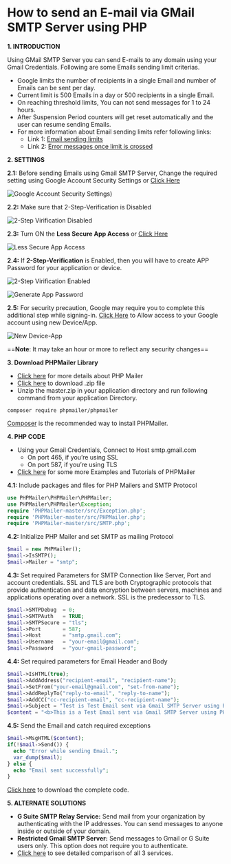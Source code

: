 # How to send an E-mail via GMail SMTP Server using PHP

**1. INTRODUCTION**

Using GMail SMTP Server you can send E-mails to any domain using your Gmail Credentials. Following are some Emails sending limit criterias.
+ Google limits the number of recipients in a single Email and number of Emails can be sent per day.
+ Current limit is 500 Emails in a day or 500 recipients in a single Email.
+ On reaching threshold limits, You can not send messages for 1 to 24 hours.
+ After Suspension Period counters will get reset automatically and the user can resume sending Emails.
+ For more information about Email sending limits refer following links:
  - Link 1: [Email sending limits](https://support.google.com/a/answer/166852)
  - Link 2: [Error messages once limit is crossed](https://support.google.com/mail/answer/22839)

**2. SETTINGS**

**2.1:** Before sending Emails using Gmail SMTP Server, Change the required setting using Google Account Security Settings or [Click Here](https://myaccount.google.com/security)

![Google Account Security Settings](https://i.imgur.com/6Hxmb2G.png))

**2.2:** Make sure that 2-Step-Verification is Disabled

![2-Step Virification Disabled](https://i.imgur.com/6Hxmb2G.png)

**2.3:** Turn ON the **Less Secure App Access** or [Click Here](https://myaccount.google.com/u/0/lesssecureapps)

![Less Secure App Access](https://i.imgur.com/hymkYJ6.png)

**2.4:** If **2-Step-Verification** is Enabled, then you will have to create APP Password for your application or device.

![2-Step Virification Enabled](https://i.imgur.com/vcQYoGo.png)

![Generate App Password](https://i.imgur.com/LHfCxdH.png)

**2.5:** For security precaution, Google may require you to complete this additional step while signing-in. [Click Here](https://accounts.google.com/DisplayUnlockCaptcha) to Allow access to your Google account using new Device/App.

![New Device-App](https://i.imgur.com/mEGa22F.png)

==**Note**: It may take an hour or more to reflect any security changes==

**3. Download PHPMailer Library**
+ [Click here](https://github.com/PHPMailer/PHPMailer/) for more details about PHP Mailer
+ [Click here](https://github.com/PHPMailer/PHPMailer/archive/master.zip) to download .zip file
+ Unzip the master.zip in your application directory and run following command from your application Directory.

```
composer require phpmailer/phpmailer
```
[Composer](https://getcomposer.org/) is the recommended way to install PHPMailer.

**4. PHP CODE**
+ Using your Gmail Credentials, Connect to Host smtp.gmail.com
  - On port 465, if you’re using SSL
  - On port 587, if you’re using TLS
+ [Click here](https://github.com/PHPMailer/PHPMailer/wiki/Tutorial) for some more Examples and Tutorials of PHPMailer


**4.1:** Include packages and files for PHP Mailers and SMTP Protocol
``` php
use PHPMailer\PHPMailer\PHPMailer;
use PHPMailer\PHPMailer\Exception;
require 'PHPMailer-master/src/Exception.php';
require 'PHPMailer-master/src/PHPMailer.php';
require 'PHPMailer-master/src/SMTP.php';
```

**4.2:** Initialize PHP Mailer and set SMTP as mailing Protocol 
``` php
$mail = new PHPMailer();
$mail->IsSMTP();
$mail->Mailer = "smtp";
```

**4.3:** Set required Parameters for SMTP Connection like Server, Port and account credentials. SSL and TLS are both Cryptographic protocols that provide authentication and data encryption between servers, machines and applications operating over a network. SSL is the predecessor to TLS.

``` php
$mail->SMTPDebug  = 0;  
$mail->SMTPAuth   = TRUE;
$mail->SMTPSecure = "tls";
$mail->Port       = 587;
$mail->Host       = "smtp.gmail.com";
$mail->Username   = "your-email@gmail.com";
$mail->Password   = "your-gmail-password";
```
**4.4:** Set required parameters for Email Header and Body
``` php
$mail->IsHTML(true);
$mail->AddAddress("recipient-email", "recipient-name");
$mail->SetFrom("your-email@gmail.com", "set-from-name");
$mail->AddReplyTo("reply-to-email", "reply-to-name");
$mail->AddCC("cc-recipient-email", "cc-recipient-name");
$mail->Subject = "Test is Test Email sent via Gmail SMTP Server using PHP Mailer";
$content = "<b>This is a Test Email sent via Gmail SMTP Server using PHP mailer class.</b>";
```
**4.5:** Send the Email and catch required exceptions
``` php
$mail->MsgHTML($content); 
if(!$mail->Send()) {
  echo "Error while sending Email.";
  var_dump($mail);
} else {
  echo "Email sent successfully";
}
```
[Click here](https://github.com/gaurangmacharya/pepithon/blob/master/send-email-via-gmail-smtp-server-using-phpmailer.php) to download the complete code.

**5. ALTERNATE SOLUTIONS**
+ **G Suite SMTP Relay Service:** Send mail from your organization by authenticating with the IP addresses. You can send messages to anyone inside or outside of your domain.
+ **Restricted Gmail SMTP Server:** Send messages to Gmail or G Suite users only. This option does not require you to authenticate.
+ [Click here](https://support.google.com/a/answer/176600) to see detailed comparison of all 3 services.
